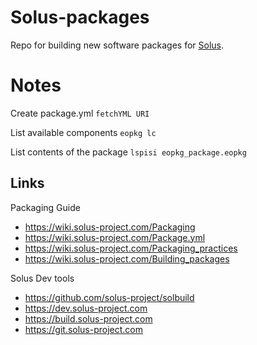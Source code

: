 # Solus-packages
Repo for building new software packages for [Solus](https://solus-project.com).

# Notes
Create package.yml
`fetchYML URI`

List available components
`eopkg lc`

List contents of the package
`lspisi eopkg_package.eopkg`

## Links
Packaging Guide
- https://wiki.solus-project.com/Packaging
- https://wiki.solus-project.com/Package.yml
- https://wiki.solus-project.com/Packaging_practices
- https://wiki.solus-project.com/Building_packages

Solus Dev tools
- https://github.com/solus-project/solbuild
- https://dev.solus-project.com
- https://build.solus-project.com
- https://git.solus-project.com
